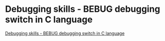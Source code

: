 # Debugging skills - BEBUG debugging switch in C language
[Debugging skills - BEBUG debugging switch in C language](https://aiwithcloud.com/2022/09/19/debugging_skills___bebug_debugging_switch_in_c_language/)